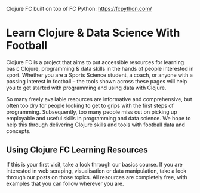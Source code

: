 Clojure FC built on top of FC Python: https://fcpython.com/

# Learn Clojure & Data Science With Football

Clojure FC is a project that aims to put accessible resources for learning basic Clojure, programming & data skills in the hands of people interested in sport. Whether you are a Sports Science student, a coach, or anyone with a passing interest in football – the tools shown across these pages will help you to get started with programming and using data with Clojure.

So many freely available resources are informative and comprehensive, but often too dry for people looking to get to grips with the first steps of programming. Subsequently, too many people miss out on picking up employable and useful skills in programming and data science. We hope to help this through delivering Clojure skills and tools with football data and concepts.

## Using Clojure FC Learning Resources

If this is your first visit, take a look through our basics course. If you are interested in web scraping, visualisation or data manipulation, take a look through our posts on those topics. All resources are completely free, with examples that you can follow wherever you are.
